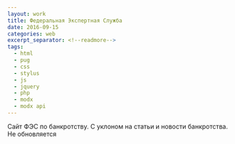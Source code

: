 ```yaml
---
layout: work
title: Федеральная Экспертная Служба
date: 2016-09-15
categories: web
excerpt_separator: <!--readmore-->
tags:
  - html
  - pug
  - css
  - stylus
  - js
  - jquery
  - php
  - modx
  - modx api
---
```

 Сайт ФЭС по банкротству. С уклоном на статьи и новости банкротства. Не обновляется
